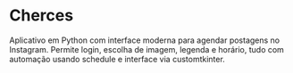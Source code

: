 # Cherces
Aplicativo em Python com interface moderna para agendar postagens no Instagram. Permite login, escolha de imagem, legenda e horário, tudo com automação usando schedule e interface via customtkinter.
